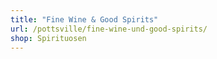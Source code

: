 ```yaml
---
title: "Fine Wine & Good Spirits"
url: /pottsville/fine-wine-und-good-spirits/
shop: Spirituosen
---
```


